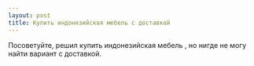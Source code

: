 ```yaml
---
layout: post 
title: Купить индонезийская мебель с доставкой 
--- 
```

Посоветуйте, решил купить индонезийская мебель , но нигде не могу найти вариант с доставкой.